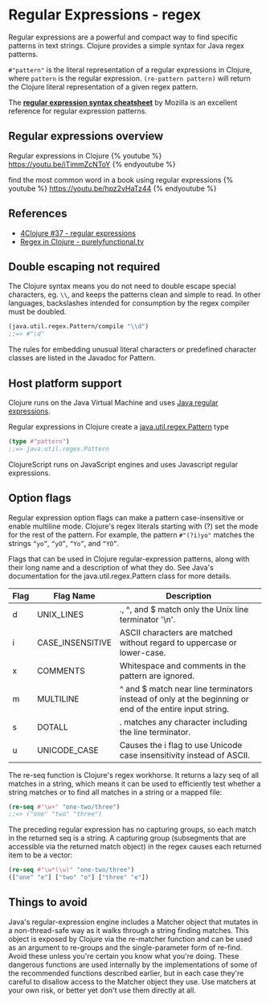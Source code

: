 # Regular Expressions - regex
Regular expressions are a powerful and compact way to find specific patterns in text strings. Clojure provides a simple syntax for Java regex patterns.

`#"pattern"` is the literal representation of a regular expressions in Clojure, where `pattern` is the regular expression.  `(re-pattern pattern)` will return the Clojure literal representation of a given regex pattern.

The **[regular expression syntax cheatsheet](https://developer.mozilla.org/en-US/docs/Web/JavaScript/Guide/Regular_Expressions/Cheatsheet)** by Mozilla is an excellent reference for regular expression patterns.

## Regular expressions overview
Regular expressions in Clojure
{% youtube %}
https://youtu.be/iTimmZcNToY
{% endyoutube %}

find the most common word in a book using regular expressions
{% youtube %}
https://youtu.be/hpz2vHaTz44
{% endyoutube %}


## References
* [4Clojure #37 - regular expressions](https://github.com/practicalli/four-clojure/blob/master/src/four_clojure/037_regular_expression.clj)
* [Regex in Clojure - purelyfunctional.tv](http://www.lispcast.com/clojure-regex)


## Double escaping not required
The Clojure syntax means you do not need to double escape special characters, eg. `\\`, and keeps the patterns clean and simple to read. In other languages, backslashes intended for consumption by the regex compiler must be doubled.

```clojure
(java.util.regex.Pattern/compile "\\d")
;;=> #"\d"
```

The rules for embedding unusual literal characters or predefined character classes are listed in the Javadoc for Pattern.


## Host platform support
Clojure runs on the Java Virtual Machine and uses [Java regular expressions](https://docs.oracle.com/en/java/javase/11/docs/api/java.base/java/util/regex/package-summary.html).

Regular expressions in Clojure create a [java.util.regex.Pattern](https://docs.oracle.com/en/java/javase/11/docs/api/java.base/java/util/regex/Pattern.html) type

```clojure
(type #"pattern")
;;=> java.util.regex.Pattern
```

ClojureScript runs on JavaScript engines and uses Javascript regular expressions.


## Option flags
Regular expression option flags can make a pattern case-insensitive or enable multiline mode. Clojure's regex literals starting with (?<flag>) set the mode for the rest of the pattern. For example, the pattern `#"(?i)yo"` matches the strings `“yo”`, `“yO”`, `“Yo”`, and `“YO”`.

Flags that can be used in Clojure regular-expression patterns, along with their long name and a description of what they do. See Java's documentation for the java.util.regex.Pattern class for more details.

| Flag | Flag Name        | Description                                                                                             |
|------|------------------|---------------------------------------------------------------------------------------------------------|
| d    | UNIX_LINES       | ., ^, and $ match only the Unix line terminator '\n'.                                                   |
| i    | CASE_INSENSITIVE | ASCII characters are matched without regard to uppercase or lower-case.                                 |
| x    | COMMENTS         | Whitespace and comments in the pattern are ignored.                                                     |
| m    | MULTILINE        | ^ and $ match near line terminators instead of only at the beginning or end of the entire input string. |
| s    | DOTALL           | . matches any character including the line terminator.                                                  |
| u    | UNICODE_CASE     | Causes the i flag to use Unicode case insensitivity instead of ASCII.                                   |

The re-seq function is Clojure's regex workhorse. It returns a lazy seq of all matches in a string, which means it can be used to efficiently test whether a string matches or to find all matches in a string or a mapped file:
```clojure
(re-seq #"\w+" "one-two/three")
;;=> ("one" "two" "three")
```
The preceding regular expression has no capturing groups, so each match in the returned seq is a string. A capturing group (subsegments that are accessible via the returned match object) in the regex causes each returned item to be a vector:
```clojure
(re-seq #"\w*(\w)" "one-two/three")
(["one" "e"] ["two" "o"] ["three" "e"])
```

## Things to avoid
Java's regular-expression engine includes a Matcher object that mutates in a non-thread-safe way as it walks through a string finding matches. This object is exposed by Clojure via the re-matcher function and can be used as an argument to re-groups and the single-parameter form of re-find. Avoid these unless you're certain you know what you're doing. These dangerous functions are used internally by the implementations of some of the recommended functions described earlier, but in each case they're careful to disallow access to the Matcher object they use. Use matchers at your own risk, or better yet don't use them directly at all.
